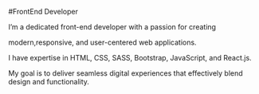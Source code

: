 
#FrontEnd Developer

I’m a dedicated front-end developer with a passion for creating

modern,responsive, and user-centered web applications.

I have expertise in HTML, CSS, SASS, Bootstrap, JavaScript, and React.js.

My goal is to deliver seamless digital experiences that effectively blend design and functionality.

